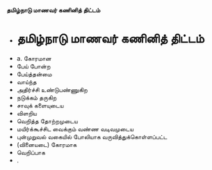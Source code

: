 **தமிழ்நாடு மாணவர் கணினித் திட்டம்**
- # தமிழ்நாடு மாணவர் கணினித் திட்டம்
- a. கோரமான
- பேய் போன்ற
- பேய்த்தன்மை
- வாய்ந்த
- அதிர்ச்சி உண்டுபண்ணுகிற
- நடுக்கம் தருகிற
- சாவுக் களையுடைய
- விளறிய
- வெறித்த தோற்றமுடைய
- மயிர்க்கூச்சிட வைக்கும் வண்ண வடிவமுடைய
- புன்முறுவல் வகையில் போலியாக வருவித்துக்கொள்ளப்பட்ட
- (வினையடை) கோரமாக
- வெறிப்பாக
- .

